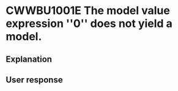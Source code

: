 # CWWBU1001E The model value expression ''0'' does not yield a model.

## Explanation

## User response
